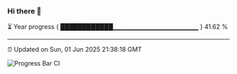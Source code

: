 ### Hi there 👋

⏳ Year progress { ████████████▁▁▁▁▁▁▁▁▁▁▁▁▁▁▁▁▁▁ } 41.62 %

---

⏰ Updated on Sun, 01 Jun 2025 21:38:18 GMT

![Progress Bar CI](https://github.com/IshwaranRudhara/GIT-ACTION/workflows/Progress%20Bar%20CI/badge.svg)
